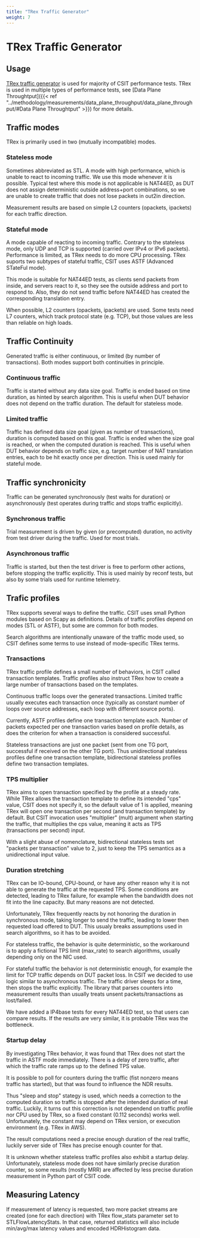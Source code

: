 ```yaml
---
title: "TRex Traffic Generator"
weight: 7
---
```


# TRex Traffic Generator

## Usage

[TRex traffic generator](https://trex-tgn.cisco.com) is used for majority of
CSIT performance tests. TRex is used in multiple types of performance tests,
see [Data Plane Throughtput]({{< ref "../methodology/measurements/data_plane_throughput/data_plane_throughput/#Data Plane Throughtput" >}})
for more details.

## Traffic modes

TRex is primarily used in two (mutually incompatible) modes.

### Stateless mode

Sometimes abbreviated as STL.
A mode with high performance, which is unable to react to incoming traffic.
We use this mode whenever it is possible.
Typical test where this mode is not applicable is NAT44ED,
as DUT does not assign deterministic outside address+port combinations,
so we are unable to create traffic that does not lose packets
in out2in direction.

Measurement results are based on simple L2 counters
(opackets, ipackets) for each traffic direction.

### Stateful mode

A mode capable of reacting to incoming traffic.
Contrary to the stateless mode, only UDP and TCP is supported
(carried over IPv4 or IPv6 packets).
Performance is limited, as TRex needs to do more CPU processing.
TRex suports two subtypes of stateful traffic,
CSIT uses ASTF (Advanced STateFul mode).

This mode is suitable for NAT44ED tests, as clients send packets from inside,
and servers react to it, so they see the outside address and port to respond to.
Also, they do not send traffic before NAT44ED has created the corresponding
translation entry.

When possible, L2 counters (opackets, ipackets) are used.
Some tests need L7 counters, which track protocol state (e.g. TCP),
but those values are less than reliable on high loads.

## Traffic Continuity

Generated traffic is either continuous, or limited (by number of transactions).
Both modes support both continuities in principle.

### Continuous traffic

Traffic is started without any data size goal.
Traffic is ended based on time duration, as hinted by search algorithm.
This is useful when DUT behavior does not depend on the traffic duration.
The default for stateless mode.

### Limited traffic

Traffic has defined data size goal (given as number of transactions),
duration is computed based on this goal.
Traffic is ended when the size goal is reached,
or when the computed duration is reached.
This is useful when DUT behavior depends on traffic size,
e.g. target number of NAT translation entries, each to be hit exactly once
per direction.
This is used mainly for stateful mode.

## Traffic synchronicity

Traffic can be generated synchronously (test waits for duration)
or asynchronously (test operates during traffic and stops traffic explicitly).

### Synchronous traffic

Trial measurement is driven by given (or precomputed) duration,
no activity from test driver during the traffic.
Used for most trials.

### Asynchronous traffic

Traffic is started, but then the test driver is free to perform
other actions, before stopping the traffic explicitly.
This is used mainly by reconf tests, but also by some trials
used for runtime telemetry.

## Trafic profiles

TRex supports several ways to define the traffic.
CSIT uses small Python modules based on Scapy as definitions.
Details of traffic profiles depend on modes (STL or ASTF),
but some are common for both modes.

Search algorithms are intentionally unaware of the traffic mode used,
so CSIT defines some terms to use instead of mode-specific TRex terms.

### Transactions

TRex traffic profile defines a small number of behaviors,
in CSIT called transaction templates. Traffic profiles also instruct
TRex how to create a large number of transactions based on the templates.

Continuous traffic loops over the generated transactions.
Limited traffic usually executes each transaction once
(typically as constant number of loops over source addresses,
each loop with different source ports).

Currently, ASTF profiles define one transaction template each.
Number of packets expected per one transaction varies based on profile details,
as does the criterion for when a transaction is considered successful.

Stateless transactions are just one packet (sent from one TG port,
successful if received on the other TG port).
Thus unidirectional stateless profiles define one transaction template,
bidirectional stateless profiles define two transaction templates.

### TPS multiplier

TRex aims to open transaction specified by the profile at a steady rate.
While TRex allows the transaction template to define its intended "cps" value,
CSIT does not specify it, so the default value of 1 is applied,
meaning TRex will open one transaction per second (and transaction template)
by default. But CSIT invocation uses "multiplier" (mult) argument
when starting the traffic, that multiplies the cps value,
meaning it acts as TPS (transactions per second) input.

With a slight abuse of nomenclature, bidirectional stateless tests
set "packets per transaction" value to 2, just to keep the TPS semantics
as a unidirectional input value.

### Duration stretching

TRex can be IO-bound, CPU-bound, or have any other reason
why it is not able to generate the traffic at the requested TPS.
Some conditions are detected, leading to TRex failure,
for example when the bandwidth does not fit into the line capacity.
But many reasons are not detected.

Unfortunately, TRex frequently reacts by not honoring the duration
in synchronous mode, taking longer to send the traffic,
leading to lower then requested load offered to DUT.
This usualy breaks assumptions used in search algorithms,
so it has to be avoided.

For stateless traffic, the behavior is quite deterministic,
so the workaround is to apply a fictional TPS limit (max_rate)
to search algorithms, usually depending only on the NIC used.

For stateful traffic the behavior is not deterministic enough,
for example the limit for TCP traffic depends on DUT packet loss.
In CSIT we decided to use logic similar to asynchronous traffic.
The traffic driver sleeps for a time, then stops the traffic explicitly.
The library that parses counters into measurement results
than usually treats unsent packets/transactions as lost/failed.

We have added a IP4base tests for every NAT44ED test,
so that users can compare results.
If the results are very similar, it is probable TRex was the bottleneck.

### Startup delay

By investigating TRex behavior, it was found that TRex does not start
the traffic in ASTF mode immediately. There is a delay of zero traffic,
after which the traffic rate ramps up to the defined TPS value.

It is possible to poll for counters during the traffic
(fist nonzero means traffic has started),
but that was found to influence the NDR results.

Thus "sleep and stop" stategy is used, which needs a correction
to the computed duration so traffic is stopped after the intended
duration of real traffic. Luckily, it turns out this correction
is not dependend on traffic profile nor CPU used by TRex,
so a fixed constant (0.112 seconds) works well.
Unfortunately, the constant may depend on TRex version,
or execution environment (e.g. TRex in AWS).

The result computations need a precise enough duration of the real traffic,
luckily server side of TRex has precise enough counter for that.

It is unknown whether stateless traffic profiles also exhibit a startup delay.
Unfortunately, stateless mode does not have similarly precise duration counter,
so some results (mostly MRR) are affected by less precise duration measurement
in Python part of CSIT code.

## Measuring Latency

If measurement of latency is requested, two more packet streams are
created (one for each direction) with TRex flow_stats parameter set to
STLFlowLatencyStats. In that case, returned statistics will also include
min/avg/max latency values and encoded HDRHistogram data.
